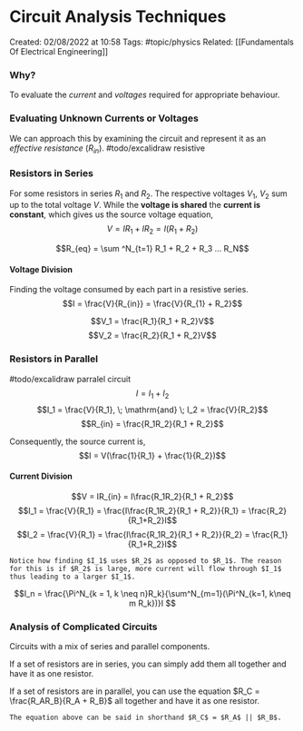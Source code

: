 # Circuit Analysis Techniques
Created: 02/08/2022 at 10:58
Tags:  #topic/physics 
Related: [[Fundamentals Of Electrical Engineering]]

### Why?
To evaluate the *current* and *voltages* required for appropriate behaviour.

### Evaluating Unknown Currents or Voltages
We can approach this by examining the circuit and represent it as an *effective resistance* ($R_{in}$).
#todo/excalidraw resistive

### Resistors in Series
For some resistors in series $R_1$ and $R_2$. The respective voltages $V_1$, $V_2$ sum up to the total voltage $V$.
While the **voltage is shared** the **current is constant**, which gives us the source voltage equation,
$$V = IR_1 + IR_2 = I(R_1 + R_2)$$

$$R_{eq} = \sum ^N_{t=1} R_1 + R_2 + R_3 ... R_N$$

#### Voltage Division
Finding the voltage consumed by each part in a resistive series.
$$I = \frac{V}{R_{in}} = \frac{V}{R_{1} + R_2}$$

$$V_1 = \frac{R_1}{R_1 + R_2}V$$
$$V_2 = \frac{R_2}{R_1 + R_2}V$$

### Resistors in Parallel
#todo/excalidraw parralel circuit
$$I = I_1 + I_2$$
$$I_1 = \frac{V}{R_1}, \; \mathrm{and} \; I_2 = \frac{V}{R_2}$$
$$R_{in} = \frac{R_1R_2}{R_1 + R_2}$$

Consequently, the source current is,
$$I = V(\frac{1}{R_1} + \frac{1}{R_2})$$

#### Current Division
$$V = IR_{in} = I\frac{R_1R_2}{R_1 + R_2}$$
$$I_1 = \frac{V}{R_1} = \frac{I\frac{R_1R_2}{R_1 + R_2}}{R_1} = \frac{R_2}{R_1+R_2}I$$
$$I_2 = \frac{V}{R_1} = \frac{I\frac{R_1R_2}{R_1 + R_2}}{R_2} = \frac{R_1}{R_1+R_2}I$$

```ad-info
Notice how finding $I_1$ uses $R_2$ as opposed to $R_1$. The reason for this is if $R_2$ is large, more current will flow through $I_1$ thus leading to a larger $I_1$.
```

$$I_n =  \frac{\Pi^N_{k = 1, k \neq n}R_k}{\sum^N_{m=1}(\Pi^N_{k=1, k\neq m R_k})}I $$

### Analysis of Complicated Circuits
Circuits with a mix of series and parallel components.

If a set of resistors are in series, you can simply add them all together and have it as one resistor.

If a set of resistors are in parallel, you can use the equation $R_C = \frac{R_AR_B}{R_A + R_B}$ all together and have it as one resistor.
```ad-note
The equation above can be said in shorthand $R_C$ = $R_A$ || $R_B$.
```
